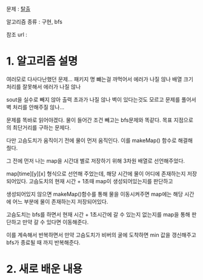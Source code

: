 문제 : [탈출](https://www.acmicpc.net/problem/3055)

알고리즘 종류 : 구현, bfs

참조 url : 

# 1. 알고리즘 설명

여러모로 다사다난했던 문제... 패키지 명 뺴는걸 까먹어서 에러가 나질 않나 배열 크기 처리를 잘못해서 에러가 나질 않나

sout을 실수로 빼지 않아 출력 초과가 나질 않나 벽이 있다는것도 모르고 문제를 풀어서 벽 처리를 안해주질 않나...

문제를 똑바로 읽어야겠다. 물이 들어간 조건 빼고는 bfs문제와 똑같다. 목표 지점으로의 최단거리를 구하는 문제다.

다만 고슴도치가 움직이기 전에 물이 먼저 움직인다. 이를 makeMap() 함수로 해결해줬다.

그 전에 먼저 나는 map을 시간대 별로 저장하기 위해 3차원 배열로 선언해주었다.

map[time][y][x] 형식으로 선언해 주었는데, 해당 시간에 물이 어디에 존재하는지 저장되어있다. 고슴도치의 현재 시간 + 1초때 map이 생성되어있는지를 판단하고

생성되어있지 않으면 makeMap()함수를 통해 물을 이동시켜주면 map에는 해당 시간에 어느 부분에 물이 존재하는지 저장되어있다.

고슴도치는 bfs를 하면서 현재 시간 + 1초시간에 갈 수 있는지 없는지를 map을 통해 판단하고 만약 갈 수 있다면 이동해준다.

이를 계속해서 반복하면서 만약 고슴도치가 비버의 굴에 도착하면 min 값을 갱신해주고 bfs가 종료될 때 까지 반복해준다.

# 2. 새로 배운 내용

